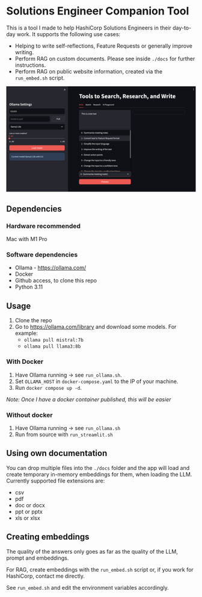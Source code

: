 # Solutions Engineer Companion Tool

This is a tool I made to help HashiCorp Solutions Engineers in their day-to-day work.
It supports the following use cases:
- Helping to write self-reflections, Feature Requests or generally improve writing.
- Perform RAG on custom documents. Please see inside `./docs` for further instructions.
- Perform RAG on public website information, created via the `run_embed.sh` script.

![SE Tool Screenshot](assets/Screenshot_se_tools.png)

## Dependencies

### Hardware recommended
Mac with M1 Pro

### Software dependencies
 - Ollama - https://ollama.com/
 - Docker
 - Github access, to clone this repo
 - Python 3.11

## Usage

1. Clone the repo
2. Go to https://ollama.com/library and download some models. For example:
    * `ollama pull mistral:7b`
    * `ollama pull llama3:8b`

### With Docker

1. Have Ollama running -> see `run_ollama.sh`.
2. Set `OLLAMA_HOST` in `docker-compose.yaml` to the IP of your machine.
3. Run `docker compose up -d`.

*Note: Once I have a docker container published, this will be easier*

### Without docker

1. Have Ollama running -> see `run_ollama.sh`
2. Run from source with `run_streamlit.sh`

## Using own documentation

You can drop multiple files into the `./docs` folder and the app will load and create temporary in-memory embeddings for them, when loading the LLM. Currently supported file extensions are:

- csv
- pdf
- doc or docx
- ppt or pptx
- xls or xlsx

## Creating embeddings

The quality of the answers only goes as far as the quality of the LLM, prompt and embeddings.

For RAG, create embeddings with the `run_embed.sh` script or, if you work for HashiCorp, contact me directly.

See `run_embed.sh` and edit the environment variables accordingly.
